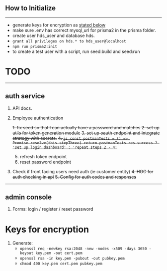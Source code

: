 ## How to Initialize

---

- generate keys for encryption as [stated below](keys-for-encryption)
- make sure .env has correct mysql_url for prisma2 in the prisma folder.
- create user hds_user and database hds.
- `grant all privileges on hds.* to hds_user@localhost`
- `npm run prisma2:init`
- to create a test user with a script, run seed:build and seed:run

# TODO

---

## auth service

1.  API docs.
2.  Employee authentication

    ~~1. fix seed so that I can actually have a password and matches~~
    ~~2. set up utils for token generation module~~
    ~~3. set up oauth endpoint and integrate strategy with secrets.~~
    ~~4. `js const postmanTests = () => Promise.resolve(this.stepThree) return postmanTests.res.success ? 'set up login dashboard' : 'repeat steps 2 - 4'`~~

    5. refresh token endpoint
    6. reset password endpoint

3.  Check if front facing users need auth (ie customer entity)
~~4. HOC for auth checking in api~~
~~5. Config for auth codes and responses~~

---

## admin console

1. Forms: login / register / reset password

# Keys for encryption

1. Generate:
   - `openssl req -newkey rsa:2048 -new -nodes -x509 -days 3650 -keyout key.pem -out cert.pem`
   - `openssl rsa -in key.pem -pubout -out pubkey.pem`
   - `chmod 400 key.pem cert.pem pubkey.pem`

